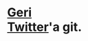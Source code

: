 <h1><a href='/'>Geri</a>
<br/>
<a target='_blank' href='https://twitter.com/mrt0gl'>Twitter</a>'a git.</h1>
